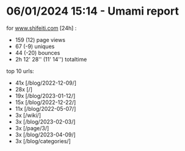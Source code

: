 # 06/01/2024 15:14 - Umami report
for www.shifeiti.com [24h] :

 - 159 (12) page views
 - 67 (-9) uniques
 - 44 (-20) bounces
 - 2h 12' 28'' (11' 14'') totaltime


top 10 urls:
 - 41x [/blog/2022-12-09/]
 - 28x [/]
 - 19x [/blog/2023-01-12/]
 - 15x [/blog/2022-12-22/]
 - 11x [/blog/2022-05-07/]
 - 3x [/wiki/]
 - 3x [/blog/2023-02-03/]
 - 3x [/page/3/]
 - 3x [/blog/2023-04-09/]
 - 3x [/blog/categories/]


